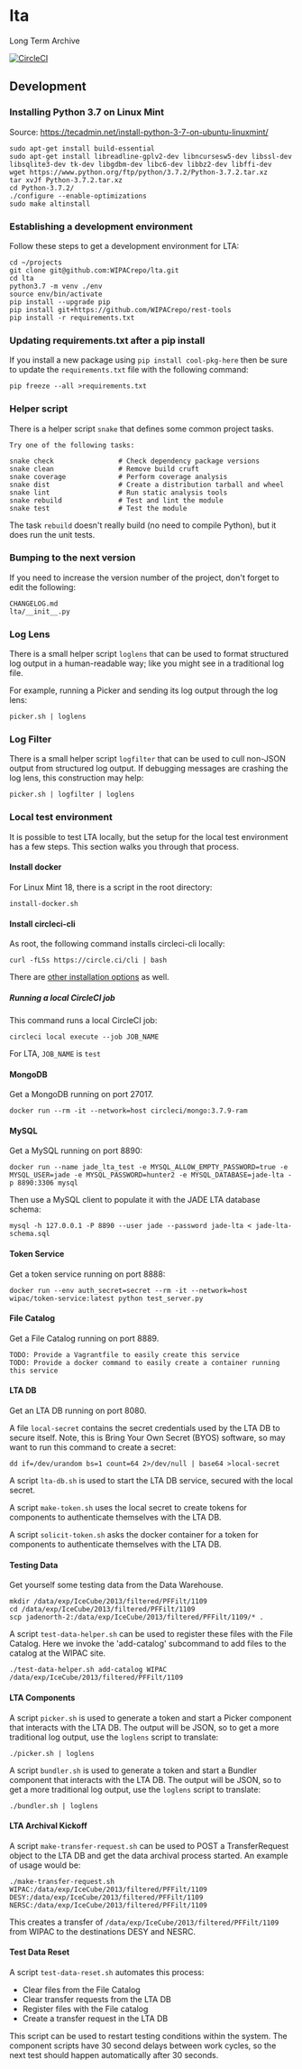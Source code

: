 # lta
Long Term Archive

[![CircleCI](https://circleci.com/gh/WIPACrepo/lta/tree/master.svg?style=shield)](https://circleci.com/gh/WIPACrepo/lta/tree/master)

## Development

### Installing Python 3.7 on Linux Mint
Source: https://tecadmin.net/install-python-3-7-on-ubuntu-linuxmint/

    sudo apt-get install build-essential
    sudo apt-get install libreadline-gplv2-dev libncursesw5-dev libssl-dev libsqlite3-dev tk-dev libgdbm-dev libc6-dev libbz2-dev libffi-dev
    wget https://www.python.org/ftp/python/3.7.2/Python-3.7.2.tar.xz
    tar xvJf Python-3.7.2.tar.xz
    cd Python-3.7.2/
    ./configure --enable-optimizations
    sudo make altinstall

### Establishing a development environment
Follow these steps to get a development environment for LTA:

    cd ~/projects
    git clone git@github.com:WIPACrepo/lta.git
    cd lta
    python3.7 -m venv ./env
    source env/bin/activate
    pip install --upgrade pip
    pip install git+https://github.com/WIPACrepo/rest-tools
    pip install -r requirements.txt

### Updating requirements.txt after a pip install
If you install a new package using `pip install cool-pkg-here` then
be sure to update the `requirements.txt` file with the following
command:

    pip freeze --all >requirements.txt

### Helper script
There is a helper script `snake` that defines some common project
tasks.

    Try one of the following tasks:

    snake check                # Check dependency package versions
    snake clean                # Remove build cruft
    snake coverage             # Perform coverage analysis
    snake dist                 # Create a distribution tarball and wheel
    snake lint                 # Run static analysis tools
    snake rebuild              # Test and lint the module
    snake test                 # Test the module

The task `rebuild` doesn't really build (no need to compile Python),
but it does run the unit tests.

### Bumping to the next version
If you need to increase the version number of the project, don't
forget to edit the following:

    CHANGELOG.md
    lta/__init__.py

### Log Lens
There is a small helper script `loglens` that can be used to format
structured log output in a human-readable way; like you might see in a
traditional log file.

For example, running a Picker and sending its log output through the
log lens:

    picker.sh | loglens

### Log Filter
There is a small helper script `logfilter` that can be used to cull
non-JSON output from structured log output. If debugging messages
are crashing the log lens, this construction may help:

    picker.sh | logfilter | loglens

### Local test environment
It is possible to test LTA locally, but the setup for the local test
environment has a few steps. This section walks you through that process.

#### Install docker
For Linux Mint 18, there is a script in the root directory:

    install-docker.sh

#### Install circleci-cli
As root, the following command installs circleci-cli locally:

    curl -fLSs https://circle.ci/cli | bash

There are [other installation options](https://github.com/CircleCI-Public/circleci-cli) as well.

##### Running a local CircleCI job
This command runs a local CircleCI job:

    circleci local execute --job JOB_NAME

For LTA, `JOB_NAME` is `test`

#### MongoDB
Get a MongoDB running on port 27017.

    docker run --rm -it --network=host circleci/mongo:3.7.9-ram

#### MySQL
Get a MySQL running on port 8890:

    docker run --name jade_lta_test -e MYSQL_ALLOW_EMPTY_PASSWORD=true -e MYSQL_USER=jade -e MYSQL_PASSWORD=hunter2 -e MYSQL_DATABASE=jade-lta -p 8890:3306 mysql

Then use a MySQL client to populate it with the JADE LTA database schema:

    mysql -h 127.0.0.1 -P 8890 --user jade --password jade-lta < jade-lta-schema.sql

#### Token Service
Get a token service running on port 8888:

    docker run --env auth_secret=secret --rm -it --network=host wipac/token-service:latest python test_server.py

#### File Catalog
Get a File Catalog running on port 8889.

    TODO: Provide a Vagrantfile to easily create this service
    TODO: Provide a docker command to easily create a container running this service

#### LTA DB
Get an LTA DB running on port 8080.

A file `local-secret` contains the secret credentials used by the LTA DB
to secure itself. Note, this is Bring Your Own Secret (BYOS) software, so
may want to run this command to create a secret:

    dd if=/dev/urandom bs=1 count=64 2>/dev/null | base64 >local-secret

A script `lta-db.sh` is used to start the LTA DB service, secured with
the local secret.

A script `make-token.sh` uses the local secret to create tokens for
components to authenticate themselves with the LTA DB.

A script `solicit-token.sh` asks the docker container for a token for
components to authenticate themselves with the LTA DB.

#### Testing Data
Get yourself some testing data from the Data Warehouse.

    mkdir /data/exp/IceCube/2013/filtered/PFFilt/1109
    cd /data/exp/IceCube/2013/filtered/PFFilt/1109
    scp jadenorth-2:/data/exp/IceCube/2013/filtered/PFFilt/1109/* .

A script `test-data-helper.sh` can be used to register these files with the
File Catalog. Here we invoke the 'add-catalog' subcommand to add files to the
catalog at the WIPAC site.

    ./test-data-helper.sh add-catalog WIPAC /data/exp/IceCube/2013/filtered/PFFilt/1109

#### LTA Components
A script `picker.sh` is used to generate a token and start a Picker component
that interacts with the LTA DB. The output will be JSON, so to get a more
traditional log output, use the `loglens` script to translate:

    ./picker.sh | loglens

A script `bundler.sh` is used to generate a token and start a Bundler component
that interacts with the LTA DB.  The output will be JSON, so to get a more
traditional log output, use the `loglens` script to translate:

    ./bundler.sh | loglens

#### LTA Archival Kickoff
A script `make-transfer-request.sh` can be used to POST a TransferRequest object
to the LTA DB and get the data archival process started. An example of usage
would be:

    ./make-transfer-request.sh WIPAC:/data/exp/IceCube/2013/filtered/PFFilt/1109 DESY:/data/exp/IceCube/2013/filtered/PFFilt/1109 NERSC:/data/exp/IceCube/2013/filtered/PFFilt/1109

This creates a transfer of `/data/exp/IceCube/2013/filtered/PFFilt/1109` from
WIPAC to the destinations DESY and NESRC.

#### Test Data Reset
A script `test-data-reset.sh` automates this process:
- Clear files from the File Catalog
- Clear transfer requests from the LTA DB
- Register files with the File catalog
- Create a transfer request in the LTA DB

This script can be used to restart testing conditions within the system. The
component scripts have 30 second delays between work cycles, so the next test
should happen automatically after 30 seconds.
